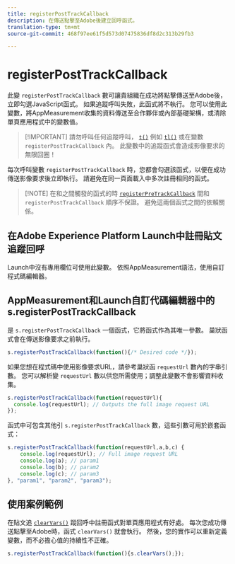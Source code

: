 ```yaml
---
title: registerPostTrackCallback
description: 在傳送點擊至Adobe後建立回呼函式。
translation-type: tm+mt
source-git-commit: 468f97ee61f5d573d07475836df8d2c313b29fb3

---
```



# registerPostTrackCallback

此變 `registerPostTrackCallback` 數可讓貴組織在成功將點擊傳送至Adobe後，立即勾選JavaScript函式。 如果追蹤呼叫失敗，此函式將不執行。 您可以使用此變數，將AppMeasurement收集的資料傳送至合作夥伴或內部基礎架構，或清除單頁應用程式中的變數值。

> [!IMPORTANT] 請勿呼叫任何追蹤呼叫， [`t()`](t-method.md) 例如 [`tl()`](tl-method.md) 或在變數 `registerPostTrackCallback` 內。 此變數中的追蹤函式會造成影像要求的無限回圈！

每次呼叫變數 `registerPostTrackCallback` 時，您都會勾選該函式，以便在成功傳送影像要求後立即執行。 請避免在同一頁面載入中多次註冊相同的函式。

> [!NOTE] 在和之間觸發的函式的時 [`registerPreTrackCallback`](registerpretrackcallback.md) 間和 `registerPostTrackCallback` 順序不保證。 避免這兩個函式之間的依賴關係。

## 在Adobe Experience Platform Launch中註冊貼文追蹤回呼

Launch中沒有專用欄位可使用此變數。 依照AppMeasurement語法，使用自訂程式碼編輯器。

## AppMeasurement和Launch自訂代碼編輯器中的s.registerPostTrackCallback

是 `s.registerPostTrackCallback` 一個函式，它將函式作為其唯一參數。 巢狀函式會在傳送影像要求之前執行。

```js
s.registerPostTrackCallback(function(){/* Desired code */});
```

如果您想在程式碼中使用影像要求URL，請參考巢狀函 `requestUrl` 數內的字串引數。 您可以解析變 `requestUrl` 數以供您所需使用；調整此變數不會影響資料收集。

```js
s.registerPostTrackCallback(function(requestUrl){
  console.log(requestUrl); // Outputs the full image request URL
});
```

函式中可包含其他引 `s.registerPostTrackCallback` 數，這些引數可用於嵌套函式：

```js
s.registerPostTrackCallback(function(requestUrl,a,b,c) {
    console.log(requestUrl); // Full image request URL
    console.log(a); // param1
    console.log(b); // param2
    console.log(c); // param3
}, "param1", "param2", "param3");
```

## 使用案例範例

在貼文追 [`clearVars()`](clearvars.md) 蹤回呼中註冊函式對單頁應用程式有好處。 每次您成功傳送點擊至Adobe時，函式 `clearVars()` 就會執行。 然後，您的實作可以重新定義變數，而不必擔心值的持續性不正確。

```js
s.registerPostTrackCallback(function(){s.clearVars();});
```
